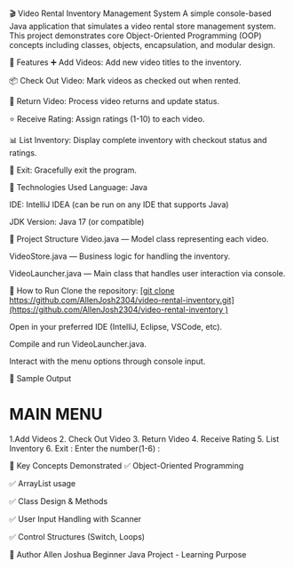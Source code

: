 🎬 Video Rental Inventory Management System
A simple console-based Java application that simulates a video rental store management system. This project demonstrates core Object-Oriented Programming (OOP) concepts including classes, objects, encapsulation, and modular design.

📌 Features
➕ Add Videos: Add new video titles to the inventory.

📦 Check Out Video: Mark videos as checked out when rented.

🔄 Return Video: Process video returns and update status.

⭐ Receive Rating: Assign ratings (1-10) to each video.

📊 List Inventory: Display complete inventory with checkout status and ratings.

🚪 Exit: Gracefully exit the program.

📌 Technologies Used
Language: Java

IDE: IntelliJ IDEA (can be run on any IDE that supports Java)

JDK Version: Java 17 (or compatible)

📌 Project Structure
Video.java — Model class representing each video.

VideoStore.java — Business logic for handling the inventory.

VideoLauncher.java — Main class that handles user interaction via console.

📌 How to Run
Clone the repository:
[[git clone https://github.com/AllenJosh2304/video-rental-inventory.git](https://github.com/AllenJosh2304/video-rental-inventory
)](https://github.com/AllenJosh2304/Video-Rental-Inventory-System-)

Open in your preferred IDE (IntelliJ, Eclipse, VSCode, etc).

Compile and run VideoLauncher.java.

Interact with the menu options through console input.

📌 Sample Output

MAIN MENU 
========= 
1.Add Videos
2. Check Out Video
3. Return Video 
4. Receive Rating
5. List Inventory 
6. Exit :
Enter the number(1-6) : 

📌 Key Concepts Demonstrated
✅ Object-Oriented Programming

✅ ArrayList usage

✅ Class Design & Methods

✅ User Input Handling with Scanner

✅ Control Structures (Switch, Loops)


📌 Author
Allen Joshua
Beginner Java Project - Learning Purpose
